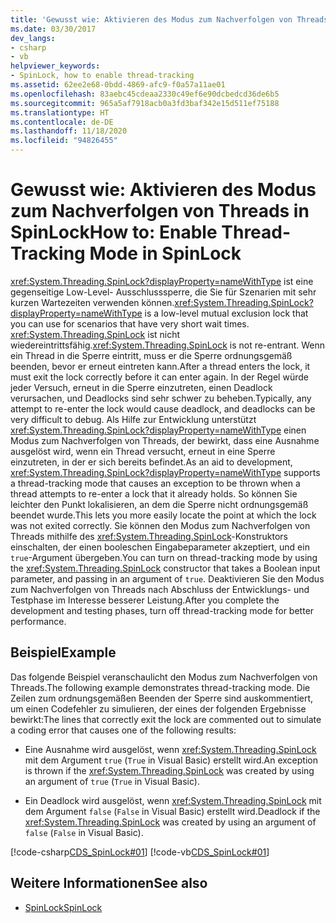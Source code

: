 ```yaml
---
title: 'Gewusst wie: Aktivieren des Modus zum Nachverfolgen von Threads in SpinLock'
ms.date: 03/30/2017
dev_langs:
- csharp
- vb
helpviewer_keywords:
- SpinLock, how to enable thread-tracking
ms.assetid: 62ee2e68-0bdd-4869-afc9-f0a57a11ae01
ms.openlocfilehash: 83aebc45cdeaa2330c49ef6e90dcbedcd36de6b5
ms.sourcegitcommit: 965a5af7918acb0a3fd3baf342e15d511ef75188
ms.translationtype: HT
ms.contentlocale: de-DE
ms.lasthandoff: 11/18/2020
ms.locfileid: "94826455"
---
```

# <a name="how-to-enable-thread-tracking-mode-in-spinlock"></a><span data-ttu-id="d9758-102">Gewusst wie: Aktivieren des Modus zum Nachverfolgen von Threads in SpinLock</span><span class="sxs-lookup"><span data-stu-id="d9758-102">How to: Enable Thread-Tracking Mode in SpinLock</span></span>
<span data-ttu-id="d9758-103"><xref:System.Threading.SpinLock?displayProperty=nameWithType> ist eine gegenseitige Low-Level- Ausschlusssperre, die Sie für Szenarien mit sehr kurzen Wartezeiten verwenden können.</span><span class="sxs-lookup"><span data-stu-id="d9758-103"><xref:System.Threading.SpinLock?displayProperty=nameWithType> is a low-level mutual exclusion lock that you can use for scenarios that have very short wait times.</span></span> <span data-ttu-id="d9758-104"><xref:System.Threading.SpinLock> ist nicht wiedereintrittsfähig.</span><span class="sxs-lookup"><span data-stu-id="d9758-104"><xref:System.Threading.SpinLock> is not re-entrant.</span></span> <span data-ttu-id="d9758-105">Wenn ein Thread in die Sperre eintritt, muss er die Sperre ordnungsgemäß beenden, bevor er erneut eintreten kann.</span><span class="sxs-lookup"><span data-stu-id="d9758-105">After a thread enters the lock, it must exit the lock correctly before it can enter again.</span></span> <span data-ttu-id="d9758-106">In der Regel würde jeder Versuch, erneut in die Sperre einzutreten, einen Deadlock verursachen, und Deadlocks sind sehr schwer zu beheben.</span><span class="sxs-lookup"><span data-stu-id="d9758-106">Typically, any attempt to re-enter the lock would cause deadlock, and deadlocks can be very difficult to debug.</span></span> <span data-ttu-id="d9758-107">Als Hilfe zur Entwicklung unterstützt <xref:System.Threading.SpinLock?displayProperty=nameWithType> einen Modus zum Nachverfolgen von Threads, der bewirkt, dass eine Ausnahme ausgelöst wird, wenn ein Thread versucht, erneut in eine Sperre einzutreten, in der er sich bereits befindet.</span><span class="sxs-lookup"><span data-stu-id="d9758-107">As an aid to development, <xref:System.Threading.SpinLock?displayProperty=nameWithType> supports a thread-tracking mode that causes an exception to be thrown when a thread attempts to re-enter a lock that it already holds.</span></span> <span data-ttu-id="d9758-108">So können Sie leichter den Punkt lokalisieren, an dem die Sperre nicht ordnungsgemäß beendet wurde.</span><span class="sxs-lookup"><span data-stu-id="d9758-108">This lets you more easily locate the point at which the lock was not exited correctly.</span></span> <span data-ttu-id="d9758-109">Sie können den Modus zum Nachverfolgen von Threads mithilfe des <xref:System.Threading.SpinLock>-Konstruktors einschalten, der einen booleschen Eingabeparameter akzeptiert, und ein `true`-Argument übergeben.</span><span class="sxs-lookup"><span data-stu-id="d9758-109">You can turn on thread-tracking mode by using the <xref:System.Threading.SpinLock> constructor that takes a Boolean input parameter, and passing in an argument of `true`.</span></span> <span data-ttu-id="d9758-110">Deaktivieren Sie den Modus zum Nachverfolgen von Threads nach Abschluss der Entwicklungs- und Testphase im Interesse besserer Leistung.</span><span class="sxs-lookup"><span data-stu-id="d9758-110">After you complete the development and testing phases, turn off thread-tracking mode for better performance.</span></span>  
  
## <a name="example"></a><span data-ttu-id="d9758-111">Beispiel</span><span class="sxs-lookup"><span data-stu-id="d9758-111">Example</span></span>  
 <span data-ttu-id="d9758-112">Das folgende Beispiel veranschaulicht den Modus zum Nachverfolgen von Threads.</span><span class="sxs-lookup"><span data-stu-id="d9758-112">The following example demonstrates thread-tracking mode.</span></span> <span data-ttu-id="d9758-113">Die Zeilen zum ordnungsgemäßen Beenden der Sperre sind auskommentiert, um einen Codefehler zu simulieren, der eines der folgenden Ergebnisse bewirkt:</span><span class="sxs-lookup"><span data-stu-id="d9758-113">The lines that correctly exit the lock are commented out to simulate a coding error that causes one of the following results:</span></span>  
  
- <span data-ttu-id="d9758-114">Eine Ausnahme wird ausgelöst, wenn <xref:System.Threading.SpinLock> mit dem Argument `true` (`True` in Visual Basic) erstellt wird.</span><span class="sxs-lookup"><span data-stu-id="d9758-114">An exception is thrown if the <xref:System.Threading.SpinLock> was created by using an argument of `true` (`True` in Visual Basic).</span></span>  
  
- <span data-ttu-id="d9758-115">Ein Deadlock wird ausgelöst, wenn <xref:System.Threading.SpinLock> mit dem Argument `false` (`False` in Visual Basic) erstellt wird.</span><span class="sxs-lookup"><span data-stu-id="d9758-115">Deadlock if the <xref:System.Threading.SpinLock> was created by using an argument of `false` (`False` in Visual Basic).</span></span>  
  
 [!code-csharp[CDS_SpinLock#01](../../../samples/snippets/csharp/VS_Snippets_Misc/cds_spinlock/cs/spinlockdemo.cs#01)]
 [!code-vb[CDS_SpinLock#01](../../../samples/snippets/visualbasic/VS_Snippets_Misc/cds_spinlock/vb/spinlock_threadtracking.vb#01)]  
  
## <a name="see-also"></a><span data-ttu-id="d9758-116">Weitere Informationen</span><span class="sxs-lookup"><span data-stu-id="d9758-116">See also</span></span>

- [<span data-ttu-id="d9758-117">SpinLock</span><span class="sxs-lookup"><span data-stu-id="d9758-117">SpinLock</span></span>](spinlock.md)
